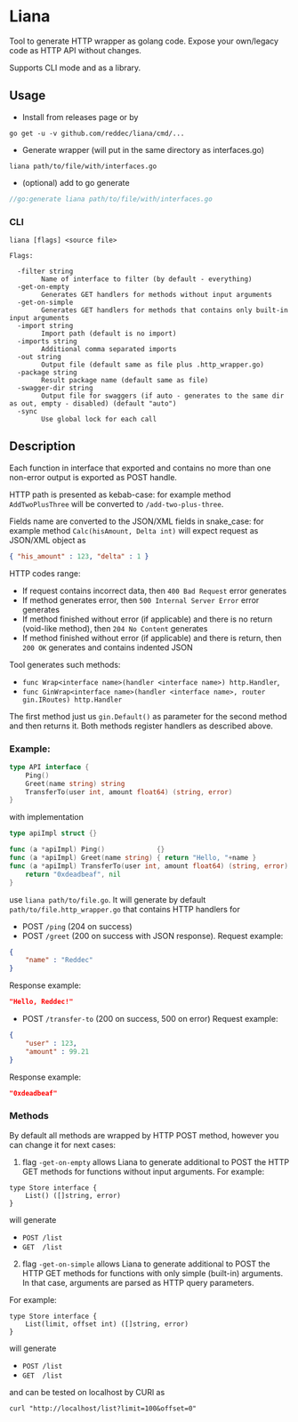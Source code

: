 # Liana

Tool to generate HTTP wrapper as golang code. Expose your own/legacy code as HTTP API without changes.

Supports CLI mode and as a library.

## Usage

* Install from releases page or by

`go get -u -v github.com/reddec/liana/cmd/...`

* Generate wrapper (will put in the same directory as interfaces.go)

`liana path/to/file/with/interfaces.go`

* (optional) add to go generate

```go
//go:generate liana path/to/file/with/interfaces.go
```

### CLI

```
liana [flags] <source file>

Flags:

  -filter string
        Name of interface to filter (by default - everything)
  -get-on-empty
        Generates GET handlers for methods without input arguments
  -get-on-simple
        Generates GET handlers for methods that contains only built-in input arguments
  -import string
        Import path (default is no import)
  -imports string
        Additional comma separated imports
  -out string
        Output file (default same as file plus .http_wrapper.go)
  -package string
        Result package name (default same as file)
  -swagger-dir string
        Output file for swaggers (if auto - generates to the same dir as out, empty - disabled) (default "auto")
  -sync
        Use global lock for each call
```


## Description

Each function in interface that exported and contains no more than one non-error output is exported as POST handle.

HTTP path is presented as kebab-case: for example method `AddTwoPlusThree` will be converted to `/add-two-plus-three`.

Fields name are converted to the JSON/XML fields in snake_case: for example method `Calc(hisAmount, Delta int)` will expect
request as JSON/XML object as
```json
{ "his_amount" : 123, "delta" : 1 }
```


HTTP codes range:

* If request contains incorrect data, then `400 Bad Request` error generates
* If method generates error, then `500 Internal Server Error` error generates
* If method finished without error (if applicable) and there is no return (void-like method), then `204 No Content` generates
* If method finished without error (if applicable) and there is return, then `200 OK` generates and contains indented JSON


Tool generates such methods:

* `func Wrap<interface name>(handler <interface name>) http.Handler`,
* `func GinWrap<interface name>(handler <interface name>, router gin.IRoutes) http.Handler`

The first method just us `gin.Default()` as parameter for the second method and then returns it. Both methods
register handlers as described above.

### Example:


```go
type API interface {
    Ping()
    Greet(name string) string
    TransferTo(user int, amount float64) (string, error)
}

```

with implementation

```go
type apiImpl struct {}

func (a *apiImpl) Ping()             {}
func (a *apiImpl) Greet(name string) { return "Hello, "+name }
func (a *apiImpl) TransferTo(user int, amount float64) (string, error) {
    return "0xdeadbeaf", nil
}

```

use `liana path/to/file.go`. It will generate by default `path/to/file.http_wrapper.go` that contains
HTTP handlers for

* POST `/ping` (204 on success)
* POST `/greet` (200 on success with JSON response).
Request example:
```json
{
    "name" : "Reddec"
}
```

Response example:
```json
"Hello, Reddec!"
```

* POST `/transfer-to` (200 on success, 500 on error)
Request example:
```json
{
    "user" : 123,
    "amount" : 99.21
}
```

Response example:
```json
"0xdeadbeaf"
```


### Methods

By default all methods are wrapped by HTTP POST method, however you can change it for next cases:

1. flag `-get-on-empty` allows Liana to generate additional to POST the HTTP GET methods for functions without input arguments.
For example:

```golang
type Store interface {
    List() ([]string, error)
}
```

will generate

   * `POST /list`
   * `GET  /list`


2. flag `-get-on-simple` allows Liana to generate additional to POST the HTTP GET methods for functions with only simple (built-in) arguments.
In that case, arguments are parsed as HTTP query parameters.

For example:

```golang
type Store interface {
    List(limit, offset int) ([]string, error)
}
```

will generate

   * `POST /list`
   * `GET  /list`

and can be tested on localhost by CURl as

    curl "http://localhost/list?limit=100&offset=0"
